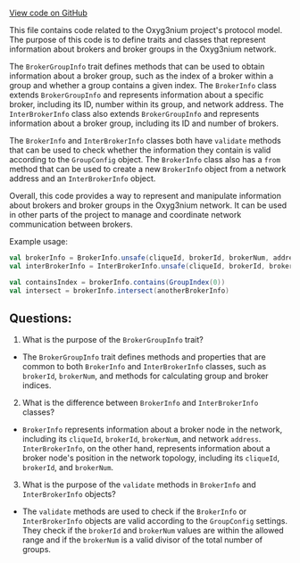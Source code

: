 [View code on GitHub](https://github.com/oxyg3nium/oxyg3nium/protocol/src/main/scala/org/oxyg3nium/protocol/model/BrokerInfo.scala)

This file contains code related to the Oxyg3nium project's protocol model. The purpose of this code is to define traits and classes that represent information about brokers and broker groups in the Oxyg3nium network. 

The `BrokerGroupInfo` trait defines methods that can be used to obtain information about a broker group, such as the index of a broker within a group and whether a group contains a given index. The `BrokerInfo` class extends `BrokerGroupInfo` and represents information about a specific broker, including its ID, number within its group, and network address. The `InterBrokerInfo` class also extends `BrokerGroupInfo` and represents information about a broker group, including its ID and number of brokers.

The `BrokerInfo` and `InterBrokerInfo` classes both have `validate` methods that can be used to check whether the information they contain is valid according to the `GroupConfig` object. The `BrokerInfo` class also has a `from` method that can be used to create a new `BrokerInfo` object from a network address and an `InterBrokerInfo` object.

Overall, this code provides a way to represent and manipulate information about brokers and broker groups in the Oxyg3nium network. It can be used in other parts of the project to manage and coordinate network communication between brokers. 

Example usage:

```scala
val brokerInfo = BrokerInfo.unsafe(cliqueId, brokerId, brokerNum, address)
val interBrokerInfo = InterBrokerInfo.unsafe(cliqueId, brokerId, brokerNum)

val containsIndex = brokerInfo.contains(GroupIndex(0))
val intersect = brokerInfo.intersect(anotherBrokerInfo)
```
## Questions: 
 1. What is the purpose of the `BrokerGroupInfo` trait?
- The `BrokerGroupInfo` trait defines methods and properties that are common to both `BrokerInfo` and `InterBrokerInfo` classes, such as `brokerId`, `brokerNum`, and methods for calculating group and broker indices.

2. What is the difference between `BrokerInfo` and `InterBrokerInfo` classes?
- `BrokerInfo` represents information about a broker node in the network, including its `cliqueId`, `brokerId`, `brokerNum`, and network `address`. `InterBrokerInfo`, on the other hand, represents information about a broker node's position in the network topology, including its `cliqueId`, `brokerId`, and `brokerNum`.

3. What is the purpose of the `validate` methods in `BrokerInfo` and `InterBrokerInfo` objects?
- The `validate` methods are used to check if the `BrokerInfo` or `InterBrokerInfo` objects are valid according to the `GroupConfig` settings. They check if the `brokerId` and `brokerNum` values are within the allowed range and if the `brokerNum` is a valid divisor of the total number of groups.